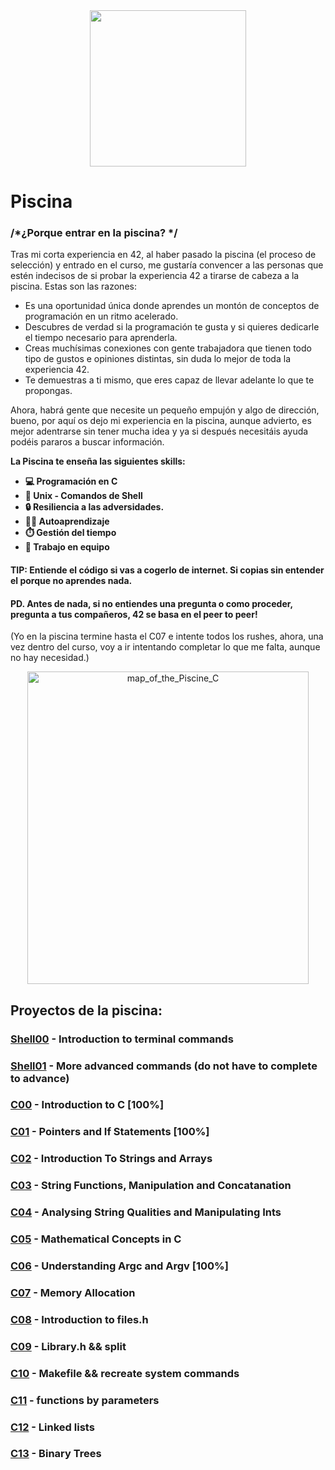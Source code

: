 <div align= "center">
<img src = "https://user-images.githubusercontent.com/114681445/205611972-f2f1201a-c8a9-43b7-8e9a-baf53d8fb399.gif"  width="250">
</div>

# Piscina 

### /*¿Porque entrar en la piscina? */

Tras mi corta experiencia en 42, al haber pasado la piscina (el proceso de selección) y entrado en el curso, me gustaría convencer a las personas que estén indecisos de si probar la experiencia 42 a tirarse de cabeza a la piscina.
Estas son las razones:
- Es una oportunidad única donde aprendes un montón de conceptos de programación en un ritmo acelerado.
- Descubres de verdad si la programación te gusta y si quieres dedicarle el tiempo necesario para aprenderla.
- Creas muchísimas conexiones con gente trabajadora que tienen todo tipo de gustos e opiniones distintas, sin duda lo mejor de toda la experiencia 42.
- Te demuestras a ti mismo, que eres capaz de llevar adelante lo que te propongas.

Ahora, habrá gente que necesite un pequeño empujón y algo de dirección, bueno, por aquí os dejo mi experiencia en la piscina, aunque advierto, es mejor adentrarse sin tener mucha idea y ya si después necesitáis ayuda podéis pararos a buscar información.

**La Piscina te enseña las siguientes skills:**
- **💻 Programación en C**
- **🐧 Unix - Comandos de Shell**
- **🔒 Resiliencia a las adversidades.**
- **👨‍🎓 Autoaprendizaje**
- **⏱️ Gestión del tiempo**
- **💪 Trabajo en equipo**

#### TIP: Entiende el código si vas a cogerlo de internet. Si copias sin entender el porque no aprendes nada.

#### PD. Antes de nada, si no entiendes una pregunta o como proceder, pregunta a tus compañeros, 42 se basa en el peer to peer!

(Yo en la piscina termine hasta el C07 e intente todos los rushes, ahora, una vez dentro del curso, voy a ir intentando completar lo que me falta, aunque no hay necesidad.)
<br>
<div align= "center">
<img width="450" height="500" alt="map_of_the_Piscine_C" src="https://user-images.githubusercontent.com/114681445/205595525-3694de50-b862-4bc3-886b-91fe8b0efe48.png">
</div>

## Proyectos de la piscina: 

### [Shell00](https://github.com/destrada-s/42_School_Todo) - Introduction to terminal commands
### [Shell01](https://github.com/destrada-s/42_School_Todo) - More advanced commands (do not have to complete to advance)
### [C00](https://github.com/destrada-s/42_School_Todo/tree/main/42piscine/c00) - Introduction to C [100%]
### [C01](https://github.com/destrada-s/42_School_Todo/tree/main/42piscine/c01) - Pointers and If Statements [100%]
### [C02](https://github.com/destrada-s/42_School_Todo/tree/main/42piscine/c02) - Introduction To Strings and Arrays
### [C03](https://github.com/destrada-s/42_School_Todo/tree/main/42piscine/c03) - String Functions, Manipulation and Concatanation
### [C04](https://github.com/destrada-s/42_School_Todo/tree/main/42piscine/c04) - Analysing String Qualities and Manipulating Ints
### [C05](https://github.com/destrada-s/42_School_Todo/tree/main/42piscine/c05) - Mathematical Concepts in C
### [C06](https://github.com/destrada-s/42_School_Todo/tree/main/42piscine/c06) - Understanding Argc and Argv [100%]
### [C07](https://github.com/destrada-s/42_School_Todo) - Memory Allocation
### [C08](https://github.com/destrada-s/42_School_Todo) - Introduction to files.h
### [C09](https://github.com/destrada-s/42_School_Todo) - Library.h && split
### [C10](https://github.com/destrada-s/42_School_Todo) - Makefile && recreate system commands 
### [C11](https://github.com/destrada-s/42_School_Todo) - functions by parameters
### [C12](https://github.com/destrada-s/42_School_Todo) - Linked lists 
### [C13](https://github.com/destrada-s/42_School_Todo) - Binary Trees
